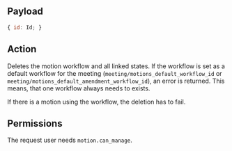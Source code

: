 ## Payload
```js
{ id: Id; }
```

## Action
Deletes the motion workflow and all linked states. If the workflow is set as a default workflow for the meeting (`meeting/motions_default_workflow_id` or `meeting/motions_default_amendment_workflow_id`), an error is returned. This means, that one workflow always needs to exists.

If there is a motion using the workflow, the deletion has to fail.

## Permissions
The request user needs `motion.can_manage`.
